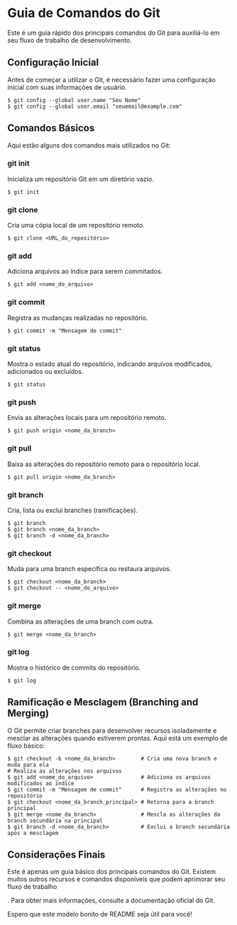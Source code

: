 # Guia de Comandos do Git

Este é um guia rápido dos principais comandos do Git para auxiliá-lo em seu fluxo de trabalho de desenvolvimento.

## Configuração Inicial

Antes de começar a utilizar o Git, é necessário fazer uma configuração inicial com suas informações de usuário.

```shell
$ git config --global user.name "Seu Nome"
$ git config --global user.email "seuemail@example.com"
```

## Comandos Básicos

Aqui estão alguns dos comandos mais utilizados no Git:

### git init

Inicializa um repositório Git em um diretório vazio.

```shell
$ git init
```

### git clone

Cria uma cópia local de um repositório remoto.

```shell
$ git clone <URL_do_repositório>
```

### git add

Adiciona arquivos ao índice para serem commitados.

```shell
$ git add <nome_do_arquivo>
```

### git commit

Registra as mudanças realizadas no repositório.

```shell
$ git commit -m "Mensagem de commit"
```

### git status

Mostra o estado atual do repositório, indicando arquivos modificados, adicionados ou excluídos.

```shell
$ git status
```

### git push

Envia as alterações locais para um repositório remoto.

```shell
$ git push origin <nome_da_branch>
```

### git pull

Baixa as alterações do repositório remoto para o repositório local.

```shell
$ git pull origin <nome_da_branch>
```

### git branch

Cria, lista ou exclui branches (ramificações).

```shell
$ git branch
$ git branch <nome_da_branch>
$ git branch -d <nome_da_branch>
```

### git checkout

Muda para uma branch específica ou restaura arquivos.

```shell
$ git checkout <nome_da_branch>
$ git checkout -- <nome_do_arquivo>
```

### git merge

Combina as alterações de uma branch com outra.

```shell
$ git merge <nome_da_branch>
```

### git log

Mostra o histórico de commits do repositório.

```shell
$ git log
```

## Ramificação e Mesclagem (Branching and Merging)

O Git permite criar branches para desenvolver recursos isoladamente e mesclar as alterações quando estiverem prontas. Aqui está um exemplo de fluxo básico:

```shell
$ git checkout -b <nome_da_branch>        # Cria uma nova branch e muda para ela
# Realiza as alterações nos arquivos
$ git add <nome_do_arquivo>               # Adiciona os arquivos modificados ao índice
$ git commit -m "Mensagem de commit"      # Registra as alterações no repositório
$ git checkout <nome_da_branch_principal> # Retorna para a branch principal
$ git merge <nome_da_branch>              # Mescla as alterações da branch secundária na principal
$ git branch -d <nome_da_branch>          # Exclui a branch secundária após a mesclagem
```

## Considerações Finais

Este é apenas um guia básico dos principais comandos do Git. Existem muitos outros recursos e comandos disponíveis que podem aprimorar seu fluxo de trabalho

. Para obter mais informações, consulte a documentação oficial do Git.

Espero que este modelo bonito de README seja útil para você!